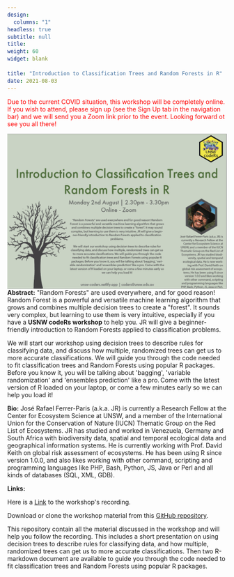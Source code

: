 ```yaml
---
design:
  columns: "1"
headless: true
subtitle: null
title:
weight: 60
widget: blank

title: "Introduction to Classification Trees and Random Forests in R"
date: 2021-08-03
---
```


<span style="color: red"> Due to the current COVID situation, this workshop will be completely online. If you wish to attend, please sign up (see the Sign Up tab in the navigation bar) and we will send you a Zoom link prior to the event. Looking forward ot see you all there!</span>


<img src="random_forest.png" width=1000 style = "margin-left: 0px; margin-right: 0px; float:right;" >




**Abstract:**
"Random Forests" are used everywhere, and for good reason! Random Forest is a powerful and versatile machine learning algorithm that grows and combines multiple decision trees to create a "forest". It sounds very complex, but learning to use them is very intuitive, especially if you have a **USNW codeRs workshop** to help you. JR will give a beginner-friendly introduction to Random Forests applied to classification problems.

We will start our workshop using decision trees to describe rules for classifying data, and discuss how multiple, randomized trees can get us to more accurate classifications. We will guide you through the code needed to fit classification trees and Random Forests using popular R packages. Before you know it, you will be talking about 'bagging', 'variable randomization' and 'ensembles prediction' like a pro. Come with the latest version of R loaded on your laptop, or come a few minutes early so we can help you load it!


**Bio:**
José Rafael Ferrer-Paris (a.k.a. JR) is currently a Research Fellow at the Center for Ecosystem Science at UNSW, and a member of the International Union for the Conservation of Nature (IUCN) Thematic Group on the Red List of Ecosystems. JR has studied and worked in Venezuela, Germany and South Africa with biodiversity data, spatial and temporal ecological data and geographical information systems. He is currently working with Prof. David Keith on global risk assessment of ecosystems. He has been using R since version 1.0.0, and also likes working with other command, scripting and programming languages like PHP, Bash, Python, JS, Java or Perl and all kinds of databases (SQL, XML, GDB).


**Links:**<br>

Here is a [Link](https://bit.ly/2VrCFh4) to the workshop's recording.

Download or clone the workshop material from this [GitHub repository](https://github.com/UNSW-codeRs/workshop-random-forests).

This repository contain all the material discussed in the workshop and will help you follow the recording. This includes a short presentation on using decision trees to describe rules for classifying data, and how multiple, randomized trees can get us to more accurate classifications. Then two R-markdown document are available to guide you through the code needed to fit classification trees and Random Forests using popular R packages. 
